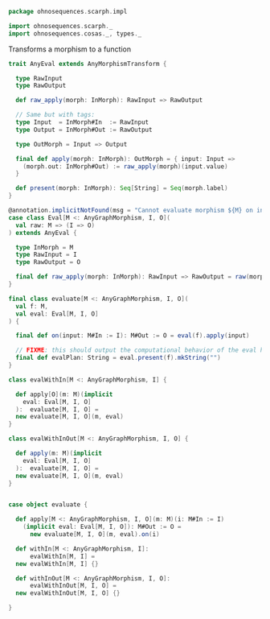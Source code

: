 
```scala
package ohnosequences.scarph.impl

import ohnosequences.scarph._
import ohnosequences.cosas._, types._
```

Transforms a morphism to a function

```scala
trait AnyEval extends AnyMorphismTransform {

  type RawInput
  type RawOutput

  def raw_apply(morph: InMorph): RawInput => RawOutput

  // Same but with tags:
  type Input  = InMorph#In  := RawInput
  type Output = InMorph#Out := RawOutput

  type OutMorph = Input => Output

  final def apply(morph: InMorph): OutMorph = { input: Input =>
    (morph.out: InMorph#Out) := raw_apply(morph)(input.value)
  }

  def present(morph: InMorph): Seq[String] = Seq(morph.label)
}

@annotation.implicitNotFound(msg = "Cannot evaluate morphism ${M} on input ${I}, output ${O}")
case class Eval[M <: AnyGraphMorphism, I, O](
  val raw: M => (I => O)
) extends AnyEval {

  type InMorph = M
  type RawInput = I
  type RawOutput = O

  final def raw_apply(morph: InMorph): RawInput => RawOutput = raw(morph)
}

final class evaluate[M <: AnyGraphMorphism, I, O](
  val f: M,
  val eval: Eval[M, I, O]
) {

  final def on(input: M#In := I): M#Out := O = eval(f).apply(input)

  // FIXME: this should output the computational behavior of the eval here
  final def evalPlan: String = eval.present(f).mkString("")
}

class evalWithIn[M <: AnyGraphMorphism, I] {

  def apply[O](m: M)(implicit
    eval: Eval[M, I, O]
  ):  evaluate[M, I, O] =
  new evaluate[M, I, O](m, eval)
}

class evalWithInOut[M <: AnyGraphMorphism, I, O] {

  def apply(m: M)(implicit
    eval: Eval[M, I, O]
  ):  evaluate[M, I, O] =
  new evaluate[M, I, O](m, eval)
}


case object evaluate {

  def apply[M <: AnyGraphMorphism, I, O](m: M)(i: M#In := I)
    (implicit eval: Eval[M, I, O]): M#Out := O =
      new evaluate[M, I, O](m, eval).on(i)

  def withIn[M <: AnyGraphMorphism, I]:
      evalWithIn[M, I] =
  new evalWithIn[M, I] {}

  def withInOut[M <: AnyGraphMorphism, I, O]:
      evalWithInOut[M, I, O] =
  new evalWithInOut[M, I, O] {}

}

```




[test/scala/ohnosequences/scarph/asserts.scala]: ../../../../../test/scala/ohnosequences/scarph/asserts.scala.md
[test/scala/ohnosequences/scarph/TwitterQueries.scala]: ../../../../../test/scala/ohnosequences/scarph/TwitterQueries.scala.md
[test/scala/ohnosequences/scarph/impl/dummyTest.scala]: ../../../../../test/scala/ohnosequences/scarph/impl/dummyTest.scala.md
[test/scala/ohnosequences/scarph/impl/dummy.scala]: ../../../../../test/scala/ohnosequences/scarph/impl/dummy.scala.md
[test/scala/ohnosequences/scarph/impl/writes.scala]: ../../../../../test/scala/ohnosequences/scarph/impl/writes.scala.md
[test/scala/ohnosequences/scarph/TwitterSchema.scala]: ../../../../../test/scala/ohnosequences/scarph/TwitterSchema.scala.md
[test/scala/ohnosequences/scarph/implicitSearch.scala]: ../../../../../test/scala/ohnosequences/scarph/implicitSearch.scala.md
[test/scala/ohnosequences/scarph/SchemaCreation.scala]: ../../../../../test/scala/ohnosequences/scarph/SchemaCreation.scala.md
[main/scala/ohnosequences/scarph/arities.scala]: ../arities.scala.md
[main/scala/ohnosequences/scarph/schemas.scala]: ../schemas.scala.md
[main/scala/ohnosequences/scarph/predicates.scala]: ../predicates.scala.md
[main/scala/ohnosequences/scarph/package.scala]: ../package.scala.md
[main/scala/ohnosequences/scarph/objects.scala]: ../objects.scala.md
[main/scala/ohnosequences/scarph/impl/distributivity.scala]: distributivity.scala.md
[main/scala/ohnosequences/scarph/impl/tensors.scala]: tensors.scala.md
[main/scala/ohnosequences/scarph/impl/evals.scala]: evals.scala.md
[main/scala/ohnosequences/scarph/impl/category.scala]: category.scala.md
[main/scala/ohnosequences/scarph/impl/biproducts.scala]: biproducts.scala.md
[main/scala/ohnosequences/scarph/impl/relations.scala]: relations.scala.md
[main/scala/ohnosequences/scarph/syntax/package.scala]: ../syntax/package.scala.md
[main/scala/ohnosequences/scarph/syntax/objects.scala]: ../syntax/objects.scala.md
[main/scala/ohnosequences/scarph/syntax/morphisms.scala]: ../syntax/morphisms.scala.md
[main/scala/ohnosequences/scarph/syntax/writes.scala]: ../syntax/writes.scala.md
[main/scala/ohnosequences/scarph/morphisms.scala]: ../morphisms.scala.md
[main/scala/ohnosequences/scarph/tensor.scala]: ../tensor.scala.md
[main/scala/ohnosequences/scarph/axioms.scala]: ../axioms.scala.md
[main/scala/ohnosequences/scarph/isomorphisms.scala]: ../isomorphisms.scala.md
[main/scala/ohnosequences/scarph/writes.scala]: ../writes.scala.md
[main/scala/ohnosequences/scarph/rewrites.scala]: ../rewrites.scala.md
[main/scala/ohnosequences/scarph/biproduct.scala]: ../biproduct.scala.md